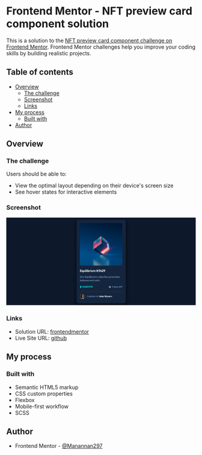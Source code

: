 # Frontend Mentor - NFT preview card component solution

This is a solution to the [NFT preview card component challenge on Frontend Mentor](https://www.frontendmentor.io/challenges/nft-preview-card-component-SbdUL_w0U). Frontend Mentor challenges help you improve your coding skills by building realistic projects.

## Table of contents

- [Overview](#overview)
  - [The challenge](#the-challenge)
  - [Screenshot](#screenshot)
  - [Links](#links)
- [My process](#my-process)
  - [Built with](#built-with)
- [Author](#author)

## Overview

### The challenge

Users should be able to:

- View the optimal layout depending on their device's screen size
- See hover states for interactive elements

### Screenshot

![](./screenshot.png)

### Links

- Solution URL: [frontendmentor](https://www.frontendmentor.io/solutions/nft-preview-card-component-rad_PZOaEE)
- Live Site URL: [github](https://manannan297.github.io/fm-nft-preview-card-component/)

## My process

### Built with

- Semantic HTML5 markup
- CSS custom properties
- Flexbox
- Mobile-first workflow
- SCSS

## Author

- Frontend Mentor - [@Manannan297](https://www.frontendmentor.io/profile/Manannan297)
